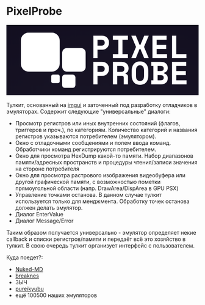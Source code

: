 # PixelProbe

![pplogo.png](/imgstore/pplogo.png)

Тулкит, основанный на [imgui](https://github.com/ocornut/imgui) и заточенный под разработку отладчиков в эмуляторах. Содержит следующие "универсальные" диалоги:
- Просмотр регистров или иных внутренних состояний (флагов, триггеров и проч.), по категориям. Количество категорий и названия регистров указываются потребителем (эмулятором).
- Окно с отладочными сообщениями и полем ввода команд. Обработчики команд регистрируются потребителем.
- Окно для просмотра HexDump какой-то памяти. Набор диапазонов памяти/адресных пространств и процедуры чтения/записи значения на стороне потребителя
- Окно для просмотра растрового изображения видеобуфера или другой графической памяти, с возможностью пометки прямоугольной области (напр. DrawArea/DispArea в GPU PSX)
- Управление точками останова. В данном случае тулкит используется только для менджмента. Обработку точек останова должен делать эмулятор.
- Диалог EnterValue
- Диалог Message/Error

Таким образом получается универсально - эмулятор определяет некие callback и списки регистров/памяти и передаёт всё это хозяйство в тулкит. В свою очередь тулкит организует интерфейс с пользователем.

Куда поедет?:
- [Nuked-MD](https://github.com/nukeykt/Nuked-MD)
- [breaknes](https://github.com/emu-russia/breaknes)
- ЗЫЧ
- [pureikyubu](https://github.com/emu-russia/pureikyubu)
- ещё 100500 наших эмуляторов
